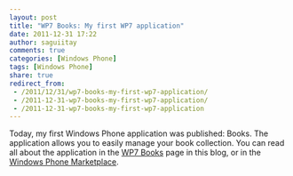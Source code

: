 ```yaml
---
layout: post
title: "WP7 Books: My first WP7 application"
date: 2011-12-31 17:22
author: saguiitay
comments: true
categories: [Windows Phone]
tags: [Windows Phone]
share: true
redirect_from:
 - /2011/12/31/wp7-books-my-first-wp7-application/
 - /2011-12-31-wp7-books-my-first-wp7-application/
 - /2011-12-31-wp7-books-my-first-wp7-application
---
```

Today, my first Windows Phone application was published: Books. The application allows you to easily manage your book collection. 
You can read all about the application in the [WP7 Books](http://wp.me/P25THg-2o) page in this blog, or in the 
[Windows Phone Marketplace](http://windowsphone.com/s?appid=cccd4b9f-ebb2-440b-8df3-99dcfb39743f).

